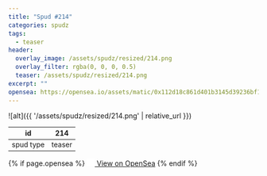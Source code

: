 ```yaml
---
title: "Spud #214"
categories: spudz
tags:
  - teaser
header:
  overlay_image: /assets/spudz/resized/214.png
  overlay_filter: rgba(0, 0, 0, 0.5)
  teaser: /assets/spudz/resized/214.png
excerpt: ""
opensea: https://opensea.io/assets/matic/0x112d18c861d401b3145d39236bf149f01e18beed/214
---
```

![alt]({{ '/assets/spudz/resized/214.png' | relative_url }})

| id | 214 |
|-|-|
| spud type | teaser |

{% if page.opensea %}
<a href="{{page.opensea}}" class="btn btn--info" onclick="window.open(this.href, '_blank'); return false;"><img src="/assets/images/opensea.svg" width="16px"><span>  View on OpenSea</span></a>
{% endif %}
